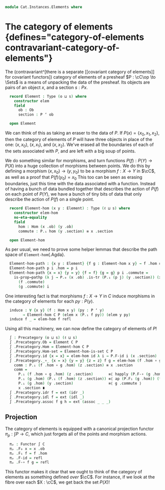 <!--
```agda
open import Cat.Prelude
```
-->

```agda
module Cat.Instances.Elements where
```

<!--
```agda
module _ {o ℓ s} (C : Precategory o ℓ) (P : Functor (C ^op) (Sets s)) where
  open Precategory C
  open Functor
  private module P = Functor P
```
-->

# The category of elements {defines="category-of-elements contravariant-category-of-elements"}

The (contravariant^[there is a separate [[covariant category of elements]] for
covariant functors]) category of elements of a presheaf $P : \cC\op \to \Sets$
is a means of unpacking the data of the presheaf. Its objects are pairs of an
object $x$, and a section $s : P x$.

```agda
  record Element : Type (o ⊔ s) where
    constructor elem
    field
      ob : Ob
      section : P ʻ ob

  open Element
```

We can think of this as taking an eraser to the data of $P$. If $P(x) =
\{x_0, x_1, x_2\}$, then the category of elements of $P$ will have three
objects in place of the one: $(x, x_0)$, $(x, x_1)$, and $(x, x_2)$.
We've erased all the boundaries of each of the sets associated with $P$,
and are left with a big soup of points.

We do something similar for morphisms, and turn functions $P(f) : P(Y)
\to P(X)$ into a huge collection of morphisms between points. We do this
by defining a morphism $(x, x_0) \to (y, y_0)$ to be a morphism $f : X
\to Y$ in $\cC$, as well as a proof that $P(f)(y_0) = x_0$ This too
can be seen as erasing boundaries, just this time with the data
associated with a function. Instead of having a bunch of data bundled
together that describes the action of $P(f)$ on each point of $P(Y)$, we
have a bunch of tiny bits of data that only describe the action of
$P(f)$ on a single point.

```agda
  record Element-hom (x y : Element) : Type (ℓ ⊔ s) where
    constructor elem-hom
    no-eta-equality
    field
      hom : Hom (x .ob) (y .ob)
      commute : P.₁ hom (y .section) ≡ x .section

  open Element-hom
```

As per usual, we need to prove some helper lemmas that describe the path
space of `Element-hom`{.Agda}.

```agda
  Element-hom-path : {x y : Element} {f g : Element-hom x y} → f .hom ≡ g .hom → f ≡ g
  Element-hom-path p i .hom = p i
  Element-hom-path {x = x} {y = y} {f = f} {g = g} p i .commute =
    is-prop→pathp (λ j → P.₀ (x .ob) .is-tr (P.₁ (p j) (y .section)) (x .section))
      (f .commute)
      (g .commute) i
```

<!--
```agda
  private unquoteDecl eqv = declare-record-iso eqv (quote Element-hom)
  Element-hom-is-set : ∀ (x y : Element) → is-set (Element-hom x y)
  Element-hom-is-set x y = Iso→is-hlevel 2 eqv T-is-set where
    T-is-set : is-set _
    T-is-set = hlevel!

Extensional-element-hom
  : ∀ {o ℓ s} {C : Precategory o ℓ} {P : Functor (C ^op) (Sets s)} {x y : Element C P} {ℓr}
  → ⦃ ext : Extensional (C .Precategory.Hom (Element.ob x) (y .Element.ob)) ℓr ⦄
  → Extensional (Element-hom C P x y) ℓr
Extensional-element-hom {C = C} {P} ⦃ ext ⦄ = injection→extensional
  (C .Precategory.Hom-set _ _) (Element-hom-path C P) ext

instance
  extensionality-element-hom
    : ∀ {o ℓ s} {C : Precategory o ℓ} {P : Functor (C ^op) (Sets s)} {x y}
    → Extensionality (Element-hom C P x y)
  extensionality-element-hom = record { lemma = quote Extensional-element-hom }

module _ {o ℓ s} (C : Precategory o ℓ) (P : Functor (C ^op) (Sets s)) where
  private module P = Functor P
  open Precategory C
  open Functor
  open Element-hom
  open Element
```
-->

One interesting fact is that morphisms $f : X \to Y$ in $C$ induce
morphisms in the category of elements for each $py : P(y)$.

```agda
  induce : ∀ {x y} (f : Hom x y) (py : P ʻ y)
        → Element-hom C P (elem x (P.₁ f py)) (elem y py)
  induce f _ = elem-hom f refl
```

Using all this machinery, we can now define the category of elements of
$P$!

```agda
  ∫ : Precategory (o ⊔ s) (ℓ ⊔ s)
  ∫ .Precategory.Ob = Element C P
  ∫ .Precategory.Hom = Element-hom C P
  ∫ .Precategory.Hom-set = Element-hom-is-set C P
  ∫ .Precategory.id {x = x} = elem-hom id λ i → P.F-id i (x .section)
  ∫ .Precategory._∘_ {x = x} {y = y} {z = z} f g = elem-hom (f .hom ∘ g .hom) comm where abstract
    comm : P.₁ (f .hom ∘ g .hom) (z .section) ≡ x .section
    comm =
      P.₁ (f .hom ∘ g .hom) (z .section)       ≡⟨ happly (P.F-∘ (g .hom) (f .hom)) (z .section) ⟩
      P.₁ (g .hom) (P.₁ (f .hom) (z .section)) ≡⟨ ap (P.F₁ (g .hom)) (f .commute)  ⟩
      P.₁ (g .hom) (y .section)                ≡⟨ g .commute ⟩
      x .section ∎
  ∫ .Precategory.idr f = ext (idr _)
  ∫ .Precategory.idl f = ext (idl _)
  ∫ .Precategory.assoc f g h = ext (assoc _ _ _)
```

## Projection

The category of elements is equipped with a canonical projection functor
$\pi_p : \int P \to C$, which just forgets all of the points and
morphism actions.

```agda
  πₚ : Functor ∫ C
  πₚ .F₀ x = x .ob
  πₚ .F₁ f = f .hom
  πₚ .F-id = refl
  πₚ .F-∘ f g = refl
```

This functor makes it clear that we ought to think of the category of
elements as something defined _over_ $\cC$. For instance, if we look
at the fibre over each $X : \cC$, we get back the set $P(X)$!
